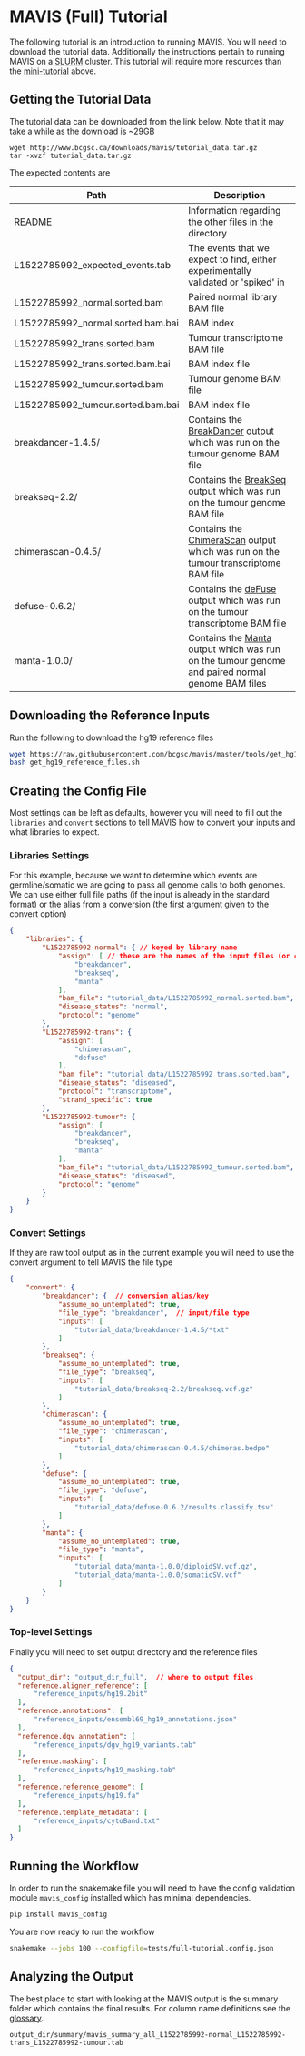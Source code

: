 # MAVIS (Full) Tutorial

The following tutorial is an introduction to running MAVIS. You will
need to download the tutorial data. Additionally the instructions
pertain to running MAVIS on a [SLURM](../../glossary/#slurm)
cluster. This tutorial will require more resources than the
[mini-tutorial](../../tutorials/mini/) above.

## Getting the Tutorial Data

The tutorial data can be downloaded from the link below. Note that it
may take a while as the download is \~29GB

```text
wget http://www.bcgsc.ca/downloads/mavis/tutorial_data.tar.gz
tar -xvzf tutorial_data.tar.gz
```

The expected contents are

| Path                               | Description                                                                                                              |
| ---------------------------------- | ------------------------------------------------------------------------------------------------------------------------ |
| README                             | Information regarding the other files in the directory                                                                   |
| L1522785992\_expected\_events.tab  | The events that we expect to find, either experimentally validated or 'spiked' in                                        |
| L1522785992\_normal.sorted.bam     | Paired normal library BAM file                                                                                           |
| L1522785992\_normal.sorted.bam.bai | BAM index                                                                                                                |
| L1522785992\_trans.sorted.bam      | Tumour transcriptome BAM file                                                                                            |
| L1522785992\_trans.sorted.bam.bai  | BAM index file                                                                                                           |
| L1522785992\_tumour.sorted.bam     | Tumour genome BAM file                                                                                                   |
| L1522785992\_tumour.sorted.bam.bai | BAM index file                                                                                                           |
| breakdancer-1.4.5/                 | Contains the [BreakDancer](../../glossary/#breakdancer) output which was run on the tumour genome BAM file               |
| breakseq-2.2/                      | Contains the [BreakSeq](../../glossary/#breakseq) output which was run on the tumour genome BAM file                     |
| chimerascan-0.4.5/                 | Contains the [ChimeraScan](../../glossary/#chimerascan) output which was run on the tumour transcriptome BAM file        |
| defuse-0.6.2/                      | Contains the [deFuse](../../glossary/#defuse) output which was run on the tumour transcriptome BAM file                  |
| manta-1.0.0/                       | Contains the [Manta](../../glossary/#manta) output which was run on the tumour genome and paired normal genome BAM files |

## Downloading the Reference Inputs

Run the following to download the hg19 reference files

```bash
wget https://raw.githubusercontent.com/bcgsc/mavis/master/tools/get_hg19_reference_files.sh
bash get_hg19_reference_files.sh
```

## Creating the Config File

Most settings can be left as defaults, however you will need to fill out the `libraries` and
`convert` sections to tell MAVIS how to convert your inputs and what libraries to expect.

### Libraries Settings

For this example, because we want to determine which events are
germline/somatic we are going to pass all genome calls to both genomes.
We can use either full file paths (if the input is already in the
standard format) or the alias from a conversion (the first argument
given to the convert option)

```json
{
    "libraries": {
        "L1522785992-normal": { // keyed by library name
            "assign": [ // these are the names of the input files (or conversion aliases) to check for this library
                "breakdancer",
                "breakseq",
                "manta"
            ],
            "bam_file": "tutorial_data/L1522785992_normal.sorted.bam",
            "disease_status": "normal",
            "protocol": "genome"
        },
        "L1522785992-trans": {
            "assign": [
                "chimerascan",
                "defuse"
            ],
            "bam_file": "tutorial_data/L1522785992_trans.sorted.bam",
            "disease_status": "diseased",
            "protocol": "transcriptome",
            "strand_specific": true
        },
        "L1522785992-tumour": {
            "assign": [
                "breakdancer",
                "breakseq",
                "manta"
            ],
            "bam_file": "tutorial_data/L1522785992_tumour.sorted.bam",
            "disease_status": "diseased",
            "protocol": "genome"
        }
    }
}
```

### Convert Settings

If they are raw tool output as in the current example you will need to
use the convert argument to tell MAVIS the file type

```json
{
    "convert": {
        "breakdancer": {  // conversion alias/key
            "assume_no_untemplated": true,
            "file_type": "breakdancer",  // input/file type
            "inputs": [
                "tutorial_data/breakdancer-1.4.5/*txt"
            ]
        },
        "breakseq": {
            "assume_no_untemplated": true,
            "file_type": "breakseq",
            "inputs": [
                "tutorial_data/breakseq-2.2/breakseq.vcf.gz"
            ]
        },
        "chimerascan": {
            "assume_no_untemplated": true,
            "file_type": "chimerascan",
            "inputs": [
                "tutorial_data/chimerascan-0.4.5/chimeras.bedpe"
            ]
        },
        "defuse": {
            "assume_no_untemplated": true,
            "file_type": "defuse",
            "inputs": [
                "tutorial_data/defuse-0.6.2/results.classify.tsv"
            ]
        },
        "manta": {
            "assume_no_untemplated": true,
            "file_type": "manta",
            "inputs": [
                "tutorial_data/manta-1.0.0/diploidSV.vcf.gz",
                "tutorial_data/manta-1.0.0/somaticSV.vcf"
            ]
        }
    }
}
```

### Top-level Settings

Finally you will need to set output directory and the reference files

```json
{
  "output_dir": "output_dir_full",  // where to output files
  "reference.aligner_reference": [
      "reference_inputs/hg19.2bit"
  ],
  "reference.annotations": [
      "reference_inputs/ensembl69_hg19_annotations.json"
  ],
  "reference.dgv_annotation": [
      "reference_inputs/dgv_hg19_variants.tab"
  ],
  "reference.masking": [
      "reference_inputs/hg19_masking.tab"
  ],
  "reference.reference_genome": [
      "reference_inputs/hg19.fa"
  ],
  "reference.template_metadata": [
      "reference_inputs/cytoBand.txt"
  ]
}
```

## Running the Workflow

In order to run the snakemake file you will need to have the config validation module
`mavis_config` installed which has minimal dependencies.

```bash
pip install mavis_config
```

You are now ready to run the workflow

```bash
snakemake --jobs 100 --configfile=tests/full-tutorial.config.json
```

## Analyzing the Output

The best place to start with looking at the MAVIS output is the summary
folder which contains the final results. For column name definitions see
the [glossary](../../outputs/columns).

```text
output_dir/summary/mavis_summary_all_L1522785992-normal_L1522785992-trans_L1522785992-tumour.tab
```
